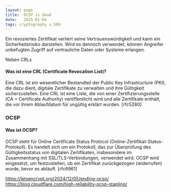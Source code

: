 ```yaml
---
layout: page
title:  OCSP is dead
date:   2025-01-04
tags: cryptography x.509
---
```

Ein revoziertes Zertifikat verliert seine Vertrauenswürdigkeit und kann ein Sicherheitsrisiko darstellen. Wird es 
dennoch verwendet, können Angreifer unbefugten Zugriff auf vertrauliche Daten oder Systeme erlangen. 

Neben CRLs 
#### Was ist eine CRL (Certificate Revocation List)?
Eine CRL ist ein wesentlicher Bestandteil der Public Key Infrastructure (PKI),
die dazu dient, digitale Zertifikate zu verwalten und ihre Gültigkeit sicherzustellen. Eine CRL ist eine Liste,
die von einer Zertifizierungsstelle (CA = Certificate Authority) veröffentlicht wird und alle Zertifikate enthält,
die vor ihrem Ablaufdatum für ungültig erklärt wurden.
[rfc5280]

### OCSP
#### Was ist OCSP?
OCSP steht für Online Certificate Status Protocol (Online-Zertifikat-Status-Protokoll). Es handelt sich um ein 
Protokoll, das zur Überprüfung des Gültigkeitsstatus von digitalen Zertifikaten, insbesondere im Zusammenhang mit 
SSL/TLS-Verbindungen, verwendet wird. OCSP wird eingesetzt, um festzustellen, ob ein Zertifikat zurückgezogen 
(widerrufen) wurde, bevor es abläuft.
[rfc6961]


https://letsencrypt.org/2024/12/05/ending-ocsp/
https://blog.cloudflare.com/high-reliability-ocsp-stapling/
